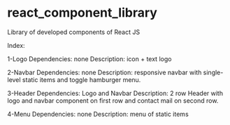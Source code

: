 # react_component_library
Library of developed components of React JS 

Index:

1-Logo
    Dependencies: none
    Description: icon + text logo

2-Navbar
    Dependencies: none
    Description: responsive navbar with single-level static items and toggle hamburger menu.

3-Header
    Dependencies: Logo and Navbar
    Description: 2 row Header with logo and navbar component on first row and contact mail on second row.

4-Menu
    Dependencies: none
    Description: menu of static items